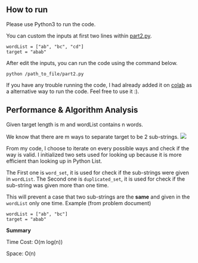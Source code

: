 
## How to run

Please use Python3 to run the code.

You can custom the inputs  at first two lines within [part2.py](https://github.com/sorathank/mega-be-assignments/blob/main/algo/part2.py).
```
wordList = ["ab", "bc", "cd"]
target = "abab"
```

After edit the inputs, you can run the code using the command below.
```
python /path_to_file/part2.py
```

If you have any trouble running the code, I had already added it on [colab](https://colab.research.google.com/drive/1acjDWliDw3-ShZF_JqK2KSXdJANT9iFp?usp=sharing) as a alternative way to run the code. Feel free to use it :).


## Performance & Algorithm Analysis

Given target length is m and wordList contains n words.

We know that there are m ways to separate target to be 2 sub-strings.
![](https://i.ibb.co/THjmJzv/S-10911750.jpg)

From my code, I choose to iterate on every possible ways and check if the way is valid.
I initialized two sets used for looking up because it is more efficient than looking up in Python List.

The First one is `word_set`, it is used for check if the sub-strings were given in `wordList`.
The Second one is `duplicated_set`, it is used for check if the sub-string was given more than one time.

This will prevent a case that two sub-strings are the **same** and given in the `wordList` only one time.
Example (from problem document)

    wordList = ["ab", "bc"]
    target = "abab"
    


**Summary**

Time Cost: O(m log(n))

Space: O(n)
